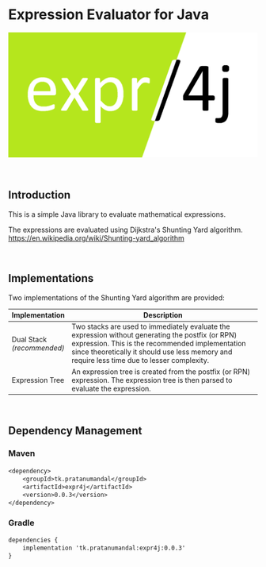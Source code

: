 # Expression Evaluator for Java

![expr4j logo](expr4j.png)

<br/>

## Introduction
This is a simple Java library to evaluate mathematical expressions.

The expressions are evaluated using Dijkstra's Shunting Yard algorithm.<br/>
https://en.wikipedia.org/wiki/Shunting-yard_algorithm

<br/>

## Implementations
Two implementations of the Shunting Yard algorithm are provided:


| Implementation | Description |
| -------------- | ----------- |
| Dual Stack<br/>*(recommended)* | Two stacks are used to immediately evaluate the expression without generating the postfix (or RPN) expression. This is the recommended implementation since theoretically it should use less memory and require less time due to lesser complexity. |
| Expression Tree | An expression tree is created from the postfix (or RPN) expression. The expression tree is then parsed to evaluate the expression. |

<br/>

## Dependency Management

### Maven
    <dependency>
        <groupId>tk.pratanumandal</groupId>
        <artifactId>expr4j</artifactId>
        <version>0.0.3</version>
    </dependency>

### Gradle
    dependencies {
        implementation 'tk.pratanumandal:expr4j:0.0.3'
    }
